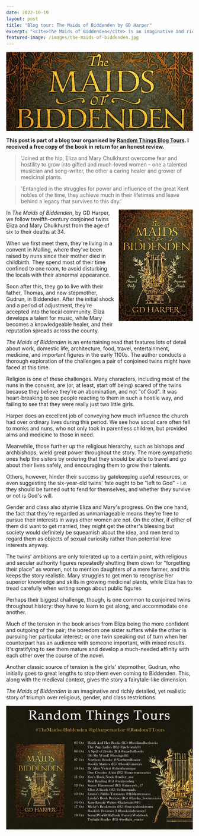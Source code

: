 ```yaml
---
date: 2022-10-10
layout: post
title: "Blog tour: The Maids of Biddenden by GD Harper"
excerpt: "<cite>The Maids of Biddenden</cite> is an imaginative and richly detailed, yet realistic story of triumph over religious, gender, and class restrictions."
featured-image: /images/the-maids-of-biddenden.jpg
---
```


![The Maids of Biddenden](/images/the-maids-of-biddenden.jpg)

**This post is part of a blog tour organised by [Random Things Blog Tours](http://randomthingsthroughmyletterbox.blogspot.com/p/services-to-publishers-authors-blog.html). I received a free copy of the book in return for an honest review.**

> 'Joined at the hip, Eliza and Mary Chulkhurst overcome fear and hostility to grow into gifted and much-loved women – one a talented musician and song-writer, the other a caring healer and grower of medicinal plants.

> 'Entangled in the struggles for power and influence of the great Kent nobles of the time, they achieve much in their lifetimes and leave behind a legacy that survives to this day.'

<img src="/images/the-maids-of-biddenden-200.jpg" alt="The Maids of Biddenden" style="float: right; margin-bottom: 10px; margin-left: 10px;">

In <cite>The Maids of Biddenden</cite>, by GD Harper, we follow twelfth-century conjoined twins Eliza and Mary Chulkhurst from the age of six to their deaths at 34.

When we first meet them, they're living in a convent in Malling, where they've been raised by nuns since their mother died in childbirth. They spend most of their time confined to one room, to avoid disturbing the locals with their abnormal appearance.

Soon after this, they go to live with their father, Thomas, and new stepmother, Gudrun, in Biddenden. After the initial shock and a period of adjustment, they're accepted into the local community. Eliza develops a talent for music, while Mary becomes a knowledgeable healer, and their reputation spreads across the county.

<cite>The Maids of Biddenden</cite> is an entertaining read that features lots of detail about work, domestic life, architecture, food, travel, entertainment, medicine, and important figures in the early 1100s. The author conducts a thorough exploration of the challenges a pair of conjoined twins might have faced at this time.

Religion is one of these challenges. Many characters, including most of the nuns in the convent, are (or, at least, start off being) scared of the twins because they believe they're an abomination, and not "of God". It was heart-breaking to see people reacting to them in such a hostile way, and failing to see that they were really just two little girls.

Harper does an excellent job of conveying how much influence the church had over ordinary lives during this period. We see how social care often fell to monks and nuns, who not only took in parentless children, but provided alms and medicine to those in need.

Meanwhile, those further up the religious hierarchy, such as bishops and archbishops, wield great power throughout the story. The more sympathetic ones help the sisters by ordering that they should be able to travel and go about their lives safely, and encouraging them to grow their talents.

Others, however, hinder their success by gatekeeping useful resources, or even suggesting the six-year-old twins' fate ought to be "left to God" - i.e. they should be turned out to fend for themselves, and whether they survive or not is God's will.

Gender and class also stymie Eliza and Mary's progress. On the one hand, the fact that they're regarded as unmarriageable means they're free to pursue their interests in ways other women are not. On the other, if either of them did want to get married, they might get the other's blessing but society would definitely be squeamish about the idea, and men tend to regard them as objects of sexual curiosity rather than potential love interests anyway.

The twins' ambitions are only tolerated up to a certain point, with religious and secular authority figures repeatedly shutting them down for "forgetting their place" as women, not to mention daughters of a mere farmer, and this keeps the story realistic. Mary struggles to get men to recognise her superior knowledge and skills in growing medicinal plants, while Eliza has to tread carefully when writing songs about public figures.

Perhaps their biggest challenge, though, is one common to conjoined twins throughout history: they have to learn to get along, and accommodate one another.

Much of the tension in the book arises from Eliza being the more confident and outgoing of the pair; the boredom one sister suffers while the other is pursuing her particular interest; or one twin speaking out of turn when her counterpart has an audience with someone important, with mixed results. It's gratifying to see them mature and develop a much-needed affinity with each other over the course of the novel.

Another classic source of tension is the girls' stepmother, Gudrun, who initially goes to great lengths to stop them even coming to Biddenden. This, along with the medieval context, gives the story a fairytale-like dimension.

<cite>The Maids of Biddenden</cite> is an imaginative and richly detailed, yet realistic story of triumph over religious, gender, and class restrictions.

![The Maids of Biddenden blog tour banner](/images/the-maids-of-biddenden-banner.jpg)
